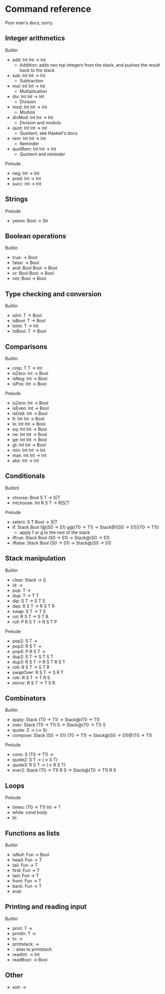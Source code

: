 # Command reference

Poor man's docs, sorry.

## Integer arithmetics

Builtin
* add: Int Int -> Int
	* Addition: adds two top integers from the stack, and pushes the result back to the stack
* sub: Int Int -> Int
	* Subtraction
* mul: Int Int -> Int
	* Multiplication
* div: Int Int -> Int
	* Division
* mod: Int Int -> Int
	* Modulo
* divMod: Int Int -> Int
	* Division and modulo
* quot: Int Int -> Int
	* Quotient, see Haskell's docs
* rem: Int Int -> Int
	* Reminder
* quotRem: Int Int -> Int
	* Quotient and reminder

Prelude
* neg: Int -> Int
* pred: Int -> Int
* succ: Int -> Int

## Strings

Prelude
* yesno: Bool -> Str

## Boolean operations

Builtin
* true: -> Bool
* false: -> Bool
* and: Bool Bool -> Bool
* or: Bool Bool -> Bool
* not: Bool -> Bool

## Type checking and conversion

Builtin
* isInt: T -> Bool
* isBool: T -> Bool
* toInt: T -> Int
* toBool: T -> Bool

## Comparisons

Builtin
* cmp: T T -> Int
* isZero: Int -> Bool
* isNeg: Int -> Bool
* isPos: Int -> Bool

Prelude
* isZero: Int -> Bool
* isEven: Int -> Bool
* isOdd: Int -> Bool
* lt: Int Int -> Bool
* le: Int Int -> Bool
* eq: Int Int -> Bool
* ne: Int Int -> Bool
* ge: Int Int -> Bool
* gt: Int Int -> Bool
* min: Int Int -> Int
* max: Int Int -> Int
* abs: Int -> Int

## Conditionals

Builtint
* choose: Bool S T -> S|T
* intchoose: Int R S T -> R|S|T

Prelude
* select: S T Bool -> S|T
* if: Stack Bool f@(S0 -> S1) g@(T0 -> T1) -> Stack@((S0 -> S1)|(T0 -> T1))
    * apply f or g to the rest of the stack
* iftrue: Stack Bool (S0 -> S1) -> Stack@(S0 -> S1)
* iffalse: Stack Bool (S0 -> S1) -> Stack@(S0 -> S1)

## Stack manipulation

Builtin
* clear: Stack -> ()
* id: ->
* pop: T ->
* dup: T -> T T
* dip: S T -> S T S
* dep: R S T -> R S T R
* swap: S T -> T S
* rot: R S T -> S T R
* roll: P R S T -> R S T P

Prelude
* pop2: S T ->
* pop3: R S T ->
* pop4: P R S T ->
* dup2: S T -> S T S T
* dup3: R S T -> R S T R S T
* rotl: R S T -> S T R
* swapOver: R S T -> S R T
* rotr: R S T -> T R S
* mirror: R S T -> T S R

## Combinators

Builtin
* apply: Stack (T0 -> T1) -> Stack@(T0 -> T1)
* over: Stack (T0 -> T1) S -> Stack@(T0 -> T1) S
* quote: S -> (-> S)
* compose: Stack (S0 -> S1) (T0 -> T1) -> Stack@(S0 -> S1)@(T0 -> T1)

Prelude
* cons: S (T0 -> T1) -> 
* quote2: S T -> (-> S T)
* quote3: R S T -> (-> R S T)
* over2: Stack (T0 -> T1) R S  -> Stack@(T0 -> T1) R S

## Loops

Prelude
* times: (T0 -> T1) Int -> ?
* while: cond body
* bi:

## Functions as lists

Builtin
* isNull: Fun -> Bool
* head: Fun -> T
* tail: Fun -> T
* first: Fun -> T
* last: Fun -> T
* front: Fun -> T
* back: Fun -> T
* eval: 

## Printing and reading input

Builtin
* print: T ->
* println: T ->
* ln: ->
* printstack: ->
* .: alias to printstack
* readInt: -> Int
* readBool: -> Bool

## Other
* exit: ->
